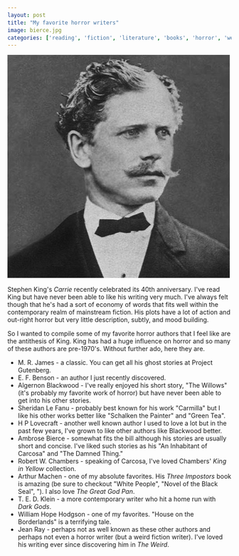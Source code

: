 ```yaml
---
layout: post
title: "My favorite horror writers"
image: bierce.jpg
categories: ['reading', 'fiction', 'literature', 'books', 'horror', 'weird fiction']
---
```


![Ambrose Bierce](/public/img/posts/bierce.jpg)

Stephen King's *Carrie* recently celebrated its 40th anniversary. I've read
King but have never been able to like his writing very much. I've always felt
though that he's had a sort of economy of words that fits well within the
contemporary realm of mainstream fiction. His plots have a lot of action and
out-right horror but very little description, subtly, and mood building.

So I wanted to compile some of my favorite horror authors that I feel like are
the antithesis of King. King has had a huge influence on horror and so many of
these authors are pre-1970's. Without further ado, here they are.

* M. R. James - a classic. You can get all his ghost stories at Project Gutenberg.
* E. F. Benson - an author I just recently discovered.
* Algernon Blackwood - I've really enjoyed his short story, "The Willows" (it's
probably my favorite work of horror) but have never been able to get into his
other stories.
* Sheridan Le Fanu - probably best known for his work "Carmilla" but I like his
other works better like "Schalken the Painter" and "Green Tea".
* H P Lovecraft - another well known author I used to love a lot but in the past few years, I've grown to like other authors like Blackwood better.
* Ambrose Bierce - somewhat fits the bill although his stories are usually short and concise. I've liked such stories as his "An Inhabitant of Carcosa" and "The Damned Thing."
* Robert W. Chambers - speaking of Carcosa, I've loved Chambers' *King in Yellow* collection.
* Arthur Machen - one of my absolute favorites. His *Three Impostors* book is amazing (be sure to checkout "White People", "Novel of the Black Seal", "). I also love *The Great God Pan*.
* T. E. D. Klein - a more contemporary writer who hit a home run with *Dark Gods*.
* William Hope Hodgson - one of my favorites. "House on the Borderlands" is a terrifying tale.
* Jean Ray - perhaps not as well known as these other authors and perhaps not even a horror writer (but a weird fiction writer). I've loved his writing ever since discovering him in *The Weird*.


